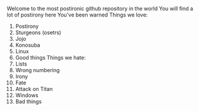 Welcome to the most postironic github repository in the world
You will find a lot of postirony here
You've been warned
Things we love:
1. Postirony
2. Sturgeons (osetrs)
3. Jojo
4. Konosuba
5. Linux
6. Good things
Things we hate:
1. Lists
3. Wrong numbering
2. Irony
4. Fate
5. Attack on Titan
6. Windows
7. Bad things

